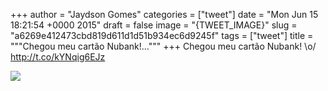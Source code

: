 
+++
author = "Jaydson Gomes"
categories = ["tweet"]
date = "Mon Jun 15 18:21:54 +0000 2015"
draft = false
image = "{TWEET_IMAGE}"
slug = "a6269e412473cbd819d611d1d51b934ec6d9245f"
tags = ["tweet"]
title = """Chegou meu cartão Nubank!..."""
+++
Chegou meu cartão Nubank! \o/ http://t.co/kYNqig6EJz

![](/images/tweet-media/610512571679047680-CHj58cWWUAEUwXp.jpg)